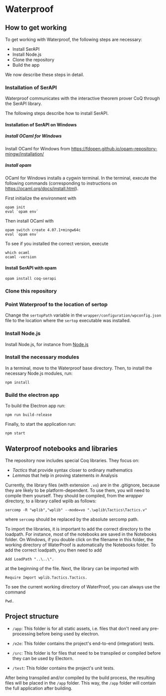# Waterproof

## How to get working

To get working with Waterproof, the following steps are necessary:

* Install SerAPI
* Install Node.js
* Clone the repository
* Build the app

We now describe these steps in detail.

### Installation of SerAPI

Waterproof communicates with the interactive theorem prover CoQ through the SerAPI library.

The following steps describe how to install SerAPI.

#### Installation of SerAPI on Windows

##### Install OCaml for Windows 

Install OCaml for Windows from https://fdopen.github.io/opam-repository-mingw/installation/

##### Install opam

OCaml for Windows installs a cygwin terminal. In the terminal, execute the following commands (corresponding to instructions on https://ocaml.org/docs/install.html).

First initialize the environment with
```
opam init
eval `opam env`
```

Then install OCaml with
```
opam switch create 4.07.1+mingw64c 
eval `opam env`
```
To see if you installed the correct version, execute
```
which ocaml
ocaml -version
```

#### Install SerAPI with opam

```
opam install coq-serapi
```

### Clone this repository

### Point Waterproof to the location of sertop

Change the `sertopPath` variable in the `wrapper/configuration/wpconfig.json` file to the location where the `sertop` executable was installed.

### Install Node.js

Install Node.js, for instance from [Node.js](https://nodejs.org/en/download/)

### Install the necessary modules

In a terminal, move to the Waterproof base directory. Then, to install the necessary Node.js modules, run:
```
npm install
```

### Build the electron app

To build the Electron app run:
```
npm run build-release
```

Finally, to start the application run:
```
npm start
```

## Waterproof notebooks and libraries

The repository now includes special Coq libraries. They focus on:

* *Tactics* that provide syntax closer to ordinary mathematics
* *Lemmas* that help in proving statements in Analysis

Currently, the library files (with extension `.vo`) are in the .gitignore, because they are likely to be platform-dependent. To use them, you will need to compile them yourself. 
They should be compiled, from the *wrapper* directory, to a library called wplib as follows:

```
sercomp -R "wplib","wplib" --mode=vo ".\wplib\Tactics\Tactics.v"
```

where `sercomp` should be replaced by the absolute sercomp path.

To import the libraries, it is important to add the correct directory to the loadpath. For instance, 
most of the notebooks are saved in the Notebooks folder. On Windows, if you double click on the filename in this folder, the working directory of WaterProof is automatically the Notebooks folder. To add the correct loadpath, you then need to add

```
Add LoadPath "..\..\".
```

at the beginning of the file. Next, the library can be imported with

```
Require Import wplib.Tactics.Tactics.
```

To see the current working directory of WaterProof, you can always use the command 

```
Pwd.
```

## Project structure
* `/app`:
This folder is for all static assets, i.e. files that don't need any pre-processing before being used by electron.

* `/e2e`:
This folder contains the project's end-to-end (integration) tests.

* `/src`:
This folder is for files that need to be transpiled or compiled before they can be used by Electorn.

* `/test`:
This folder contains the project's unit tests.

After being transpiled and/or compiled by the build process, the resulting files will be placed in the `/app` folder.
This way, the `/app` folder will contain the full application after building.
